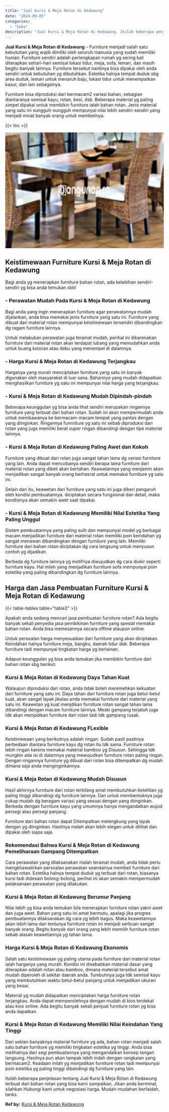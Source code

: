 ```yaml
---
title: "Jual Kursi & Meja Rotan di Kedawung"
date: "2024-09-05"
categories: 
  - "toko"
description: "Jual Kursi & Meja Rotan di Kedawung. Itulah beberapa penjelasan tentang Jual Kursi & Meja Rotan di Kedawung terbuat dari bahan rotan yang bisa kami sampaikan..."
---
```


**Jual Kursi & Meja Rotan di Kedawung** – Furniture menjadi salah satu kebutuhan yang wajib dimiliki oleh seluruh manusia yang sudah memiliki hunian. Furniture sendiri adalah perlengkapan rumah yg sering kali diterapkan sehari-hari semisal lokasi tidur, meja, sofa, lemari, dan masih begitu banyak lainnya. Furniture tersebut nantinya bisa dipakai oleh anda sendiri untuk kebutuhan yg dibutuhkan. Estetika halnya tempat duduk sbg area duduk, lemari untuk menaruh baju, lokasi tidur untuk menempatkan kasur, dan lain sebagainya.

Furniture bisa diproduksi dari bermacam2 variasi bahan, sebagian diantaranya semisal kayu, rotan, besi, dsb. Beberapa material yg paling simpel dipakai untuk membikin furniture ialah bahan rotan. Jenis material yang satu ini sungguh-sungguh mempunyai nilai lebih sendiri-sendiri yang menjadi minat banyak orang untuk membelinya.

{{< toc >}}

![Jual Kursi & Meja Rotan di Kedawung](/images/kursi-meja-rotan-murah08.png)

## Keistimewaan Furniture Kursi & Meja Rotan di Kedawung

Bagi anda yg menerapkan furniture bahan rotan, ada kelebihan sendiri-sendiri yg bisa anda temukan sbb!

### \- Perawatan Mudah Pada Kursi & Meja Rotan di Kedawung

Bagi anda yang ingin menerapkan furniture agar perawatannya mudah dijalankan, anda bisa memakai jenis furniture yang satu ini. Furniture yang dibuat dari material rotan mempunyai keistimewaan tersendiri dibandingkan dg ragam furniture lainnya.

Untuk melakukan perawatan juga teramat mudah, perihal ini dikarenakan furniture dari material rotan akan terdapat lubang yang memudahkan anda untuk buang kotoran atau debu yang menempel di dalamnya.

### \- Harga Kursi & Meja Rotan di Kedawung Terjangkau

Harganya yang murah menciptakan furniture yang satu ini banyak digunakan oleh masyarakat di luar sana. Bahannya yang mudah didapatkan menghasilkan furniture yg satu ini mempunyai nilai harga yang terjangkau.

### \- Kursi & Meja Rotan di Kedawung Mudah Dipindah-pindah

Beberapa keunggulan yg bisa anda lihat sendiri merupakan ringannya furniture yang terbuat dari bahan rotan. Sudah ini akan mempermudah anda untuk membawanya ke bermacam-macam tempat yang pantas dengan yang diinginkan. Ringannya funrniture yg satu ini sebab diproduksi dari rotan yang juga memiliki berat super ringan dibandingi dengan tipe material lainnya.

### \- Kursi & Meja Rotan di Kedawung Paling Awet dan Kokoh

Furniture yang dibuat dari rotan juga sangat tahan lama dg variasi furniture yang lain. Anda dapat mencobanya sendiri berapa lama furniture dari material rotan yang dibeli akan bertahan. Keawetannya yang menjamin akan menjadikan sangat banyak orang berhasrat untuk memakai furniture yg satu ini.

Selain dari itu, keawetan dari furniture yang satu ini juga diberi pengaruh oleh kondisi pembuatannya. diciptakan secara fungsional dan detail, maka kondisinya akan semakin awet saat dipakai.

### \- Kursi & Meja Rotan di Kedawung Memiliki Nilai Estetika Yang Paling Unggul

Sistem pembuatannya yang paling sulit dan mempunyai model yg berbagai macam menjadikan furniture dari material rotan memiliki poin keindahan yg sangat menawan dibandingkan dengan furniture yang lain. Memiliki furniture dari bahan rotan diciptakan dg cara langsung untuk menyusun contoh yg dijadikan.

Berbeda dg furniture lainnya yg motifnya diwujudkan dg cara diukir seperti furniture kayu. Hal inilah yang menjadikan furniture sofa mempunyai poin estetika yang paling dibandingkan dg furniture lainnya.

## Harga dan Jasa Pembuatan Furniture Kursi & Meja Rotan di Kedawung

{{< table-tables table="table2" >}}

Apakah anda sedang mencari jasa pembuatan furniture rotan? Ada begitu banyak sekali penyedia jasa pembikinan furniture yang spesial memakai bahan rotan. Anda bisa memesannya secara offline ataupun online.

Untuk persoalan harga menyesuaikan dari furniture yang akan diciptakan. Keindahan halnya furniture meja, bangku, daerah tidur dsb. Beberapa furniture tadi mempunyai tingkatan harga yg berlainan.

Adapun keunggulan yg bisa anda temukan jika membikin furniture dari bahan rotan sbg berikut:

### Kursi & Meja Rotan di Kedawung Daya Tahan Kuat

Walaupun diproduksi dari rotan, anda tidak boleh meremehkan kekuatan dari furniture yang satu ini. Daya tahan dari furniture rotan juga betul-betul kuat, akan sangat layak jikalau anda memakai furniture dari material yang satu ini. Keawetan yg kuat menjdikan furniture rotan sangat tahan lama dibandingi dengan macam furniture lainnya. Meski gampang terjatuh juga tdk akan menjadikan furniture dari rotan tadi tdk gampang rusak.

### Kursi & Meja Rotan di Kedawung FLexible

Keistimewaan yang berikutnya adalah ringan. Sudah pasti pastinya perbedaan diantara furniture kayu dg rotan itu tdk sama. Furniture rotan lebih ringan karena memakai material bamboo yg Disusun. Sehingga tdk mungkin ada isi di dalamnya yang mewujudkan furniture rotan paling ringan. Dengan ringannya furniture yg dibuat dari rotan bisa ditempatkan dg mudah dimana saja anda menginginkannya.

### Kursi & Meja Rotan di Kedawung Mudah Disusun

Hasil akhirnya furniture dari rotan terbilang amat membutuhkan ketelitian yg paling tinggi dibandingi dg furniture lainnya. Dan untuk membentuknya juga cukup mudah dg beragam variasi yang sesuai dengan yang diinginkan. Berbeda dengan furniture kayu yang umumnya hanya mengandalkan wujud persegi atau persegi panjang.

Furniture dari bahan rotan dapat Ditempatkan melengkung yang layak dengan yg diinginkan. Hasilnya malah akan lebih elegan untuk dilihat dan dipakai oleh siapa saja.

### Rekomendasi Bahwa Kursi & Meja Rotan di Kedawung Pemeliharaan Gampang Ditempatkan

Cara perawatan yang dilaksanakan malah teramat mudah, anda tidak perlu mengkhawatirkan persoalan perawatan seandainya membeli furniture dari bahan rotan. Estetika halnya tempat duduk yg terbuat dari rotan, biasanya kursi tadi didesain bolong-bolong, perihal ini akan semakin mempermudah pelaksanaan perawatan yang dilakukan.

### Kursi & Meja Rotan di Kedawung Berumur Panjang

Nilai lebih yg bisa anda temukan bila menerapkan furniture rotan yakni awet dan juga awet. Bahan yang satu ini amat bermutu, apalagi jika progres pembuatannya dilaksanakan dg cara yg lebih bagus. Maka keawetannya akan lebih lama dan tentunya furniture rotan ini menjadi serbuan sangat banyak orang. Begitu banyak dari orang yang lebih memilih furniture rotan sebab alasan keawetannya yg tahan lama.

### Harga Kursi & Meja Rotan di Kedawung Ekonomis

Salah satu keistimewaan yg paling utama pada furniture dari material rotan ialah harganya yang murah. Kondisi ini disebabkan material dasar yang diterapkan adalah rotan atau bamboo, dimana material tersebut amat mudah diperoleh di sekitar daerah anda. Tumbuhnya juga tdk semisal kayu yang membutuhkan waktu betul-betul panjang untuk menjadikan ukuran yang besar.

Material yg mudah didapatkan menciptakan harga furniture rotan terjangkau. Anda dapat memperolehnya dengan mudah di kios terdekat atau kios online. Ada begitu banyak sekali penjual furniture rotan yg bisa anda dapatkan.

### Kursi & Meja Rotan di Kedawung Memiliki Nilai Keindahan Yang Tinggi

Dari sekian banyaknya material furniture yg ada, bahan rotan menjadi salah satu bahan furniture yg memiliki tingkatan estetika yg tinggi. Anda bisa melihatnya dari segi pembuatannya yang mengandalkan konsep tangan langsung. Hasilnya pun akan tampak lebih indah dengan rangkaian yang bermacam2. Keadaan inilah yg menjadikan furniture rotan tadi mempunyai poin estetika yg paling tinggi dibandingi dg furniture yang lain.

Itulah beberapa penjelasan tentang Jual Kursi & Meja Rotan di Kedawung terbuat dari bahan rotan yang bisa kami sampaikan, Jikan anda berminat, silahkan Hubungi kami untuk negosiasi harga. Mudah-mudahan berfaidah, tanks.

**Ref by:** [Kursi & Meja Rotan Kedawung](https://id.wikipedia.org/wiki/Kursi)
